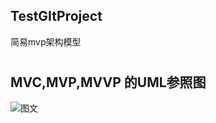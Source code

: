 ## TestGItProject 
简易mvp架构模型
# 
## MVC,MVP,MVVP 的UML参照图
![图文](https://raw.githubusercontent.com/JackyAndroid/AndroidInterview-Q-A/master/picture/architucture.png)
